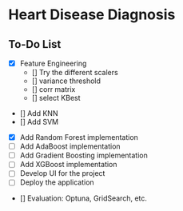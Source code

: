 # Heart Disease Diagnosis
## To-Do List

- [x] Feature Engineering
    - [] Try the different scalers
    - [] variance threshold
    - [] corr matrix
    - [] select KBest
- [] Add KNN
- [] Add SVM
- [x] Add Random Forest implementation
- [ ] Add AdaBoost implementation
- [ ] Add Gradient Boosting implementation
- [ ] Add XGBoost implementation
- [ ] Develop UI for the project
- [ ] Deploy the application
- [] Evaluation: Optuna, GridSearch, etc.